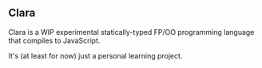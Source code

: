 ## Clara

Clara is a WIP experimental statically-typed FP/OO programming language that compiles to JavaScript.

It's (at least for now) just a personal learning project.
